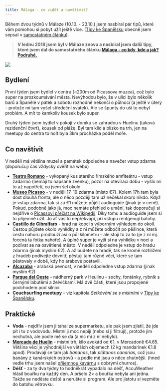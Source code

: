 ```yaml
---
title: Málaga - co vidět a navštívit?
---
```


Během dvou týdnů v Málaze (10.10. - 23.10.) jsem nasbíral pár tipů, které vám pomohou si pobyt užít ještě více. ([Tipy ke Španělsku](/spanelsko/) obecně jsem sepsal v [samostatném článku](/spanelsko/)).

> **V lednu 2018 jsem byl v Málaze znovu a nasbíral jsem další tipy, které jsem dal do samostatného článku [Málaga - co kdy, kde a jak? Podruhé.](/malaga-podruhe/)**

![](/data/2016/2016-10-24-malaga/malaga-arena.jpg)

## Bydlení
První týden jsem bydlel v centru (~200m od Picassova muzea), což bylo super na prozkoumávání města. Nevýhodou bylo, že v ulici bylo několik barů a Španělé v pátek a sobotu rozhodně nekončí o půlnoci (a ještě v úterý - protože mi tam vyšel středeční svátek). Ale se špunty do uší to nebyl problém. A mít to kamkoliv kousek bylo super.
 
Druhý týden jsem bydlel v pokoji v domku se zahradou v Huelinu (taková rezidenční čtvrť), kousek od pláže. Byl tam klid a blízko na trh, jen na meetupy do centra to holt byla 3km procházka podél moře.

## Co navštívit
 
V neděli má většina muzeí a památek odpoledne a navečer vstup zdarma (doporučuji čas vždycky ověřit na webu)
  
 - **[Teatro Romano](https://goo.gl/maps/z5nAZGmjMDA2)** - vykopaný kus starého římského amfiteátru - vstup zadarmo (nemají to napsané zvenku), pozor na otevírací dobu - vyšlo mi to až napotřetí, co jsem šel okolo
 - **[Museo Picasso](https://goo.gl/maps/6CYv5DY7h7P2)** - v neděli 17-19 zdarma (místo €7). Kolem 17h tam byla dost dlouhá fronta, ale o něco později tam už nečekal skoro nikdo. Když je vstup zdarma, tak si za €1 můžete půjčit audioguide (jinak je v ceně). Pokud, podobně jako já, moc nemáte přehled o umění, tak doporučuji si nejdříve o [Picassovi přečíst na Wikipedii](https://en.wikipedia.org/wiki/Pablo_Picasso). Diky tomu a audioguide jsem si to příjemně užil. Jo ať vás to nepřekvapí, při vstupu rentgenují batohy.
 - **[Castillo de Gibralfaro](https://goo.gl/maps/gfiTqxizj6z)** - hrad na kopci s výborným výhledem do okolí. Cestou půjdete okolo vyhlídky a z ní můžete odbočit po pěšince, která cestu nahoru prodlouží asi o půl kilometru - ale stojí to za to (je z ní mj. focená ta fotka nahoře). A úplně super je vyjít si na vyhlídku v noci a podívat se na osvětlené město. V neděli odpoledne je vstup do hradu zdarma (jinak myslím €2). A až budete na hradě, tak se kromě rozhlížení z hradeb podívejte dovnitř, pěstují tam různé věci, které se tam pěstovaly v době, kdy ho arabové postavili.
 - **[Alcazaba](https://goo.gl/maps/BdMLhvWUJhu)** - arabská pevnost, v neděli odpoledne vstup zdarma (jinak myslím €2)
 - **[Parque del Oeste](https://goo.gl/maps/E8i3m96vGZy)** - nádherný park v Heulinu - sochy, fontánky, rybník s černými labutěmi a želvičkami. Má dvě části, které jsou propojené podchodem pod silnicí.
 - **Couchsurfing meetupy** - viz kapitola *Setkávání se s místními* v [Tipy ke Španělsku](/spanelsko/).
 
 
## Praktické
 
- **Voda**  - nejdřív jsem ji tahal ze supermarketu, ale pak jsem zjistil, že jde pít i tu z vodovodu. Místní ji moc nepijí (nebo si ji filtrují), protože jim nechutná, ale podle mě se dá (a nic mi z ní nebylo).
- **[Mercado de Huelin](https://goo.gl/maps/ex2GqgJn8gG2)** - místní trh, kilo avokád od €1, v Mercadoně €4.65. Většina věcí je výhodnější ve větších objemech (2 kg mandarinek €1.8 apod). Prodávají se tam jak *bananas*, tak *plátanos canarias*, což jsou banány z kanárských ostrovů - a podle mě jsou o něco chutnější. (hned vedle trhu jsem našel [příjemnou kavárnu](https://goo.gl/maps/1ve9aJyrAgN2) s dobrými churros).
- **Déšť** - za ty dva týdny to hodněkrát vypadalo na déšť, AccuWeather hlásil bouřku na každý den. A pršelo 2× a bouřka nebyla ani jedna. Takže se neděste deště a nerušte si program. Ale pro jistotu si vezměte do batohu větrovku.

